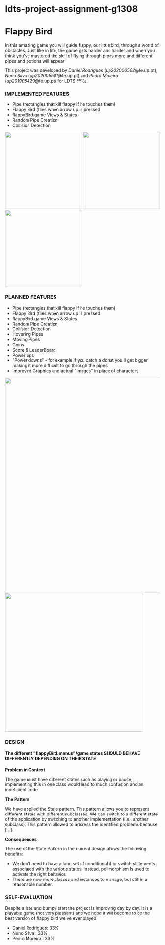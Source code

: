 # ldts-project-assignment-g1308
# Flappy Bird 


In this amazing game you will guide flappy, our little bird, through a world of obstacles. Just like in life, the game gets harder and harder and when you think you've mastered the skill of flying through pipes more and different pipes and potions will appear

This project was developed by *Daniel Rodrigues* (*up202006562*@fe.up.pt), *Nuno Silva* (*up202005501*@fe.up.pt) and *Pedro Moreira* (*up201905429*@fe.up.pt) for LDTS 2021⁄22.

### IMPLEMENTED FEATURES

- Pipe (rectangles that kill flappy if he touches them)
- Flappy Bird (flies when arrow up is pressed
- flappyBird.game Views & States 
- Random Pipe Creation
- Collision Detection

<img src="https://user-images.githubusercontent.com/80840262/148662678-ba7558f1-cc9d-4430-9c2a-a5742004b644.png" width="250">    <img src="https://user-images.githubusercontent.com/80840262/148662686-ce990760-0412-47f1-ad01-561468908d9d.png" width ="250"><img src="https://user-images.githubusercontent.com/80840262/148662689-c108c05f-0dc5-45e4-ab32-e658f53d592a.png" width="250">




### PLANNED FEATURES

- Pipe (rectangles that kill flappy if he touches them)
- Flappy Bird (flies when arrow up is pressed
- flappyBird.game Views & States 
- Random Pipe Creation
- Collision Detection
- Hovering Pipes
- Moving Pipes
- Coins
- Score & LeaderBoard
- Power ups
- "Power downs" - for example if you catch a donut you'll get bigger making it more difficult to go through the pipes
- Improved Graphics and actual "images" in place of characters



<img src="https://user-images.githubusercontent.com/80840262/148662762-b21bd9dc-12f6-4574-8e1f-60c106ac4c9b.png" width = "700">
<img src="https://user-images.githubusercontent.com/80840262/148662768-9043a3e7-4eb9-446a-82e7-66382cd3f963.png" width = "450">

### DESIGN

#### The different "flappyBird.menus"/game states SHOULD BEHAVE DIFFERENTLY DEPENDING ON THEIR STATE

**Problem in Context**

The game must have different states such as playing or pause, implementing this in one class would lead to much confusion and an inneficient code

**The Pattern**

We have applied the State pattern. This pattern allows you to represent different states with different subclasses. We can switch to a different state of the application by switching to another implementation (i.e., another subclass). This pattern allowed to address the identified problems because […].


**Consequences**

The use of the State Pattern in the current design allows the following benefits:

- We don’t need to have a long set of conditional if or switch statements associated with the various states; instead, polimorphism is used to activate the right behavior.
- There are now more classes and instances to manage, but still in a reasonable number.

### SELF-EVALUATION

Despite a late and bumpy start the project is improving day by day. It is a playable game (not very pleasant) and we hope it will become to be the best version of flappy bird we've ever played

- Daniel Rodrigues: 33%
- Nuno Silva : 33%
- Pedro Moreira : 33%
